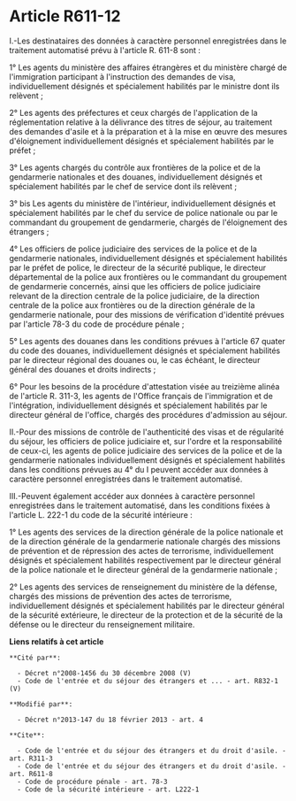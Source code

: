 # Article R611-12

I.-Les destinataires des données à caractère personnel enregistrées dans le traitement automatisé prévu à l'article R. 611-8
sont : 

1° Les agents du ministère des affaires étrangères et du ministère chargé de l'immigration participant à l'instruction des
demandes de visa, individuellement désignés et spécialement habilités par le ministre dont ils relèvent ; 

2° Les agents des préfectures et ceux chargés de l'application de la réglementation relative à la délivrance des titres de
séjour, au traitement des demandes d'asile et à la préparation et à la mise en œuvre des mesures d'éloignement
individuellement désignés et spécialement habilités par le préfet ; 

3° Les agents chargés du contrôle aux frontières de la police et de la gendarmerie nationales et des douanes,
individuellement désignés et spécialement habilités par le chef de service dont ils relèvent ; 

3° bis Les agents du ministère de l'intérieur, individuellement désignés et spécialement habilités par le chef du service de
police nationale ou par le commandant du groupement de gendarmerie, chargés de l'éloignement des étrangers ; 

4° Les officiers de police judiciaire des services de la police et de la gendarmerie nationales, individuellement désignés et
spécialement habilités par le préfet de police, le directeur de la sécurité publique, le directeur départemental de la police
aux frontières ou le commandant du groupement de gendarmerie concernés, ainsi que les officiers de police judiciaire relevant
de la direction centrale de la police judiciaire, de la direction centrale de la police aux frontières ou de la direction
générale de la gendarmerie nationale, pour des missions de vérification d'identité prévues par l'article 78-3 du code de
procédure pénale ; 

5° Les agents des douanes dans les conditions prévues à l'article 67 quater du code des douanes, individuellement désignés et
spécialement habilités par le directeur régional des douanes ou, le cas échéant, le directeur général des douanes et droits
indirects ; 

6° Pour les besoins de la procédure d'attestation visée au treizième alinéa de l'article R. 311-3, les agents de l'Office
français de l'immigration et de l'intégration, individuellement désignés et spécialement habilités par le directeur général
de l'office, chargés des procédures d'admission au séjour. 

II.-Pour des missions de contrôle de l'authenticité des visas et de régularité du séjour, les officiers de police judiciaire
et, sur l'ordre et la responsabilité de ceux-ci, les agents de police judiciaire des services de la police et de la
gendarmerie nationales individuellement désignés et spécialement habilités dans les conditions prévues au 4° du I peuvent
accéder aux données à caractère personnel enregistrées dans le traitement automatisé. 

III.-Peuvent également accéder aux données à caractère personnel enregistrées dans le traitement automatisé, dans les
conditions fixées à l'article L. 222-1 du code de la sécurité intérieure : 

1° Les agents des services de la direction générale de la police nationale et de la direction générale de la gendarmerie
nationale chargés des missions de prévention et de répression des actes de terrorisme, individuellement désignés et
spécialement habilités respectivement par le directeur général de la police nationale et le directeur général de la
gendarmerie nationale ; 

2° Les agents des services de renseignement du ministère de la défense, chargés des missions de prévention des actes de
terrorisme, individuellement désignés et spécialement habilités par le directeur général de la sécurité extérieure, le
directeur de la protection et de la sécurité de la défense ou le directeur du renseignement militaire.

**Liens relatifs à cet article**

	**Cité par**:

	  - Décret n°2008-1456 du 30 décembre 2008 (V)
	  - Code de l'entrée et du séjour des étrangers et ... - art. R832-1 (V)

	**Modifié par**:

	  - Décret n°2013-147 du 18 février 2013 - art. 4

	**Cite**:

	  - Code de l'entrée et du séjour des étrangers et du droit d'asile. - art. R311-3
	  - Code de l'entrée et du séjour des étrangers et du droit d'asile. - art. R611-8
	  - Code de procédure pénale - art. 78-3
	  - Code de la sécurité intérieure - art. L222-1
